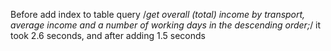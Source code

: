 Before add index to table query /*get overall (total) income by transport, average income and a number of working days in the descending order;*/ it took 2.6 seconds, and after adding 1.5 seconds
